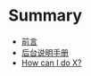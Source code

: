 # Summary

* [前言](README.md)
* [后台说明手册](first-question.md)
* [How can I do X?](second-question.md)

